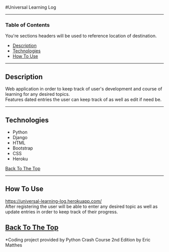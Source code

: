 #Universal Learning Log

---

### Table of Contents
You're sections headers will be used to reference location of destination.

- [Description](#description)
- [Technologies](#technologies)
- [How To Use](#how-to-use)

---

## Description
Web application in order to keep track of user's development and course of learning for any desired topics.    
Features dated entries the user can keep track of as well as edit if need be.

---

## Technologies

- Python
- Django
- HTML
- Bootstrap
- CSS
- Heroku

[Back To The Top](#read-me-template)

---

## How To Use
https://universal-learning-log.herokuapp.com/  
After registering the user will be able to enter any desired topic as well as update entries in order to keep track of their progress.


[Back To The Top](#read-me-template)
---
*Coding project provided by Python Crash Course 2nd Edition by Eric Matthes

